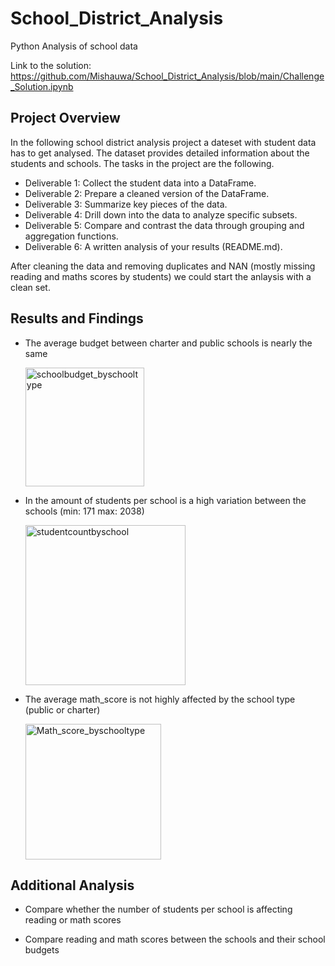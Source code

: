 # School_District_Analysis
Python Analysis of school data

Link to the solution: https://github.com/Mishauwa/School_District_Analysis/blob/main/Challenge_Solution.ipynb

## Project Overview
In the following school district analysis project a dateset with student data has to get analysed. 
The dataset provides detailed information about the students and schools. The tasks in the project are the following. 

- Deliverable 1: Collect the student data into a DataFrame.
- Deliverable 2: Prepare a cleaned version of the DataFrame.
- Deliverable 3: Summarize key pieces of the data.
- Deliverable 4: Drill down into the data to analyze specific subsets.
- Deliverable 5: Compare and contrast the data through grouping and aggregation functions.
- Deliverable 6: A written analysis of your results (README.md).


After cleaning the data and removing duplicates and NAN (mostly missing reading and maths scores by students) we could start the anlaysis with a clean set. 

## Results and Findings

- The average budget between charter and public schools is nearly the same 
    
    <img width="190" alt="schoolbudget_byschooltype" src="https://user-images.githubusercontent.com/69826498/190482975-e16adedd-c892-44d9-a3b6-2219717489fb.png">


- In the amount of students per school is a high variation between the schools (min: 171 max: 2038)
    
    <img width="256" alt="studentcountbyschool" src="https://user-images.githubusercontent.com/69826498/190481940-4a1c36cd-827d-4147-b141-22cb0dd5b4f3.png">

- The average math_score is not highly affected by the school type (public or charter)
    
    <img width="217" alt="Math_score_byschooltype" src="https://user-images.githubusercontent.com/69826498/190482122-60382cfa-a74f-41c7-ab66-693b9ec59535.png">

  
## Additional Analysis

- Compare whether the number of students per school is affecting reading or math scores 
    
- Compare reading and math scores between the schools and their school budgets
